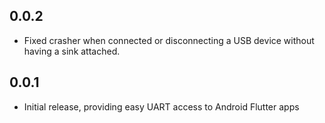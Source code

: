 ## 0.0.2

* Fixed crasher when connected or disconnecting a USB device without having 
  a sink attached.

## 0.0.1

* Initial release, providing easy UART access to Android Flutter apps